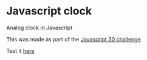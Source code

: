 # Javascript clock
Analog clock in Javascript

This was made as part of the [Javascript 30 challenge](https://javascript30.com/)

Test it [here](https://andrydood.github.io/Javascript-clock/)
